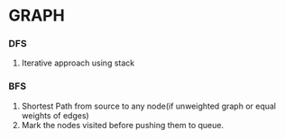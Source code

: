 # GRAPH


### DFS
1. Iterative approach using stack


### BFS
1. Shortest Path from source to any node(if unweighted graph or equal weights of edges)
2. Mark the nodes visited before pushing them to queue.

